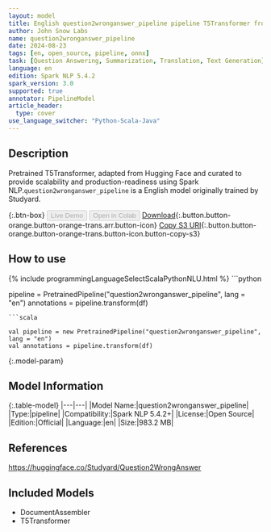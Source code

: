 ```yaml
---
layout: model
title: English question2wronganswer_pipeline pipeline T5Transformer from Studyard
author: John Snow Labs
name: question2wronganswer_pipeline
date: 2024-08-23
tags: [en, open_source, pipeline, onnx]
task: [Question Answering, Summarization, Translation, Text Generation]
language: en
edition: Spark NLP 5.4.2
spark_version: 3.0
supported: true
annotator: PipelineModel
article_header:
  type: cover
use_language_switcher: "Python-Scala-Java"
---
```


## Description

Pretrained T5Transformer, adapted from Hugging Face and curated to provide scalability and production-readiness using Spark NLP.`question2wronganswer_pipeline` is a English model originally trained by Studyard.

{:.btn-box}
<button class="button button-orange" disabled>Live Demo</button>
<button class="button button-orange" disabled>Open in Colab</button>
[Download](https://s3.amazonaws.com/auxdata.johnsnowlabs.com/public/models/question2wronganswer_pipeline_en_5.4.2_3.0_1724407734995.zip){:.button.button-orange.button-orange-trans.arr.button-icon}
[Copy S3 URI](s3://auxdata.johnsnowlabs.com/public/models/question2wronganswer_pipeline_en_5.4.2_3.0_1724407734995.zip){:.button.button-orange.button-orange-trans.button-icon.button-copy-s3}

## How to use



<div class="tabs-box" markdown="1">
{% include programmingLanguageSelectScalaPythonNLU.html %}
```python

pipeline = PretrainedPipeline("question2wronganswer_pipeline", lang = "en")
annotations =  pipeline.transform(df)   

```
```scala

val pipeline = new PretrainedPipeline("question2wronganswer_pipeline", lang = "en")
val annotations = pipeline.transform(df)

```
</div>

{:.model-param}
## Model Information

{:.table-model}
|---|---|
|Model Name:|question2wronganswer_pipeline|
|Type:|pipeline|
|Compatibility:|Spark NLP 5.4.2+|
|License:|Open Source|
|Edition:|Official|
|Language:|en|
|Size:|983.2 MB|

## References

https://huggingface.co/Studyard/Question2WrongAnswer

## Included Models

- DocumentAssembler
- T5Transformer
